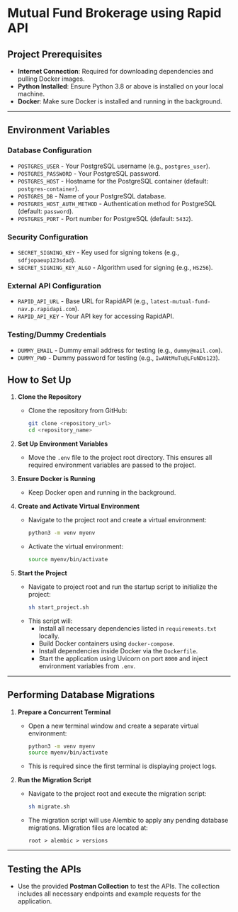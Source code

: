 # Mutual Fund Brokerage using Rapid API

## Project Prerequisites

- **Internet Connection**: Required for downloading dependencies and pulling Docker images.
- **Python Installed**: Ensure Python 3.8 or above is installed on your local machine.
- **Docker**: Make sure Docker is installed and running in the background.

---

## Environment Variables

### Database Configuration
- `POSTGRES_USER` - Your PostgreSQL username (e.g., `postgres_user`).
- `POSTGRES_PASSWORD` - Your PostgreSQL password.
- `POSTGRES_HOST` - Hostname for the PostgreSQL container (default: `postgres-container`).
- `POSTGRES_DB` - Name of your PostgreSQL database.
- `POSTGRES_HOST_AUTH_METHOD` - Authentication method for PostgreSQL (default: `password`).
- `POSTGRES_PORT` - Port number for PostgreSQL (default: `5432`).

### Security Configuration
- `SECRET_SIGNING_KEY` - Key used for signing tokens (e.g., `sdfjopaeup123sdad`).
- `SECRET_SIGNING_KEY_ALGO` - Algorithm used for signing (e.g., `HS256`).

### External API Configuration
- `RAPID_API_URL` - Base URL for RapidAPI (e.g., `latest-mutual-fund-nav.p.rapidapi.com`).
- `RAPID_API_KEY` - Your API key for accessing RapidAPI.

### Testing/Dummy Credentials
- `DUMMY_EMAIL` - Dummy email address for testing (e.g., `dummy@mail.com`).
- `DUMMY_PWD` - Dummy password for testing (e.g., `IwANtMuTu@LFuNDs123`).


## How to Set Up

1. **Clone the Repository**
   - Clone the repository from GitHub:
     ```bash
     git clone <repository_url>
     cd <repository_name>
     ```

2. **Set Up Environment Variables**
   - Move the `.env` file to the project root directory. This ensures all required environment variables are passed to the project.

3. **Ensure Docker is Running**
   - Keep Docker open and running in the background.

4. **Create and Activate Virtual Environment**
   - Navigate to the project root and create a virtual environment:
     ```bash
     python3 -m venv myenv
     ```
   - Activate the virtual environment:
     ```bash
     source myenv/bin/activate
     ```

5. **Start the Project**
   - Navigate to project root and run the startup script to initialize the project:
     ```bash
     sh start_project.sh
     ```
   - This script will:
     - Install all necessary dependencies listed in `requirements.txt` locally.
     - Build Docker containers using `docker-compose`.
     - Install dependencies inside Docker via the `Dockerfile`.
     - Start the application using Uvicorn on port `8000` and inject environment variables from `.env`.

---

## Performing Database Migrations

1. **Prepare a Concurrent Terminal**
   - Open a new terminal window and create a separate virtual environment:
     ```bash
     python3 -m venv myenv
     source myenv/bin/activate
     ```
   - This is required since the first terminal is displaying project logs.

2. **Run the Migration Script**
   - Navigate to the project root and execute the migration script:
     ```bash
     sh migrate.sh
     ```
   - The migration script will use Alembic to apply any pending database migrations. Migration files are located at:
     ```
     root > alembic > versions
     ```

---

## Testing the APIs

- Use the provided **Postman Collection** to test the APIs. The collection includes all necessary endpoints and example requests for the application.
